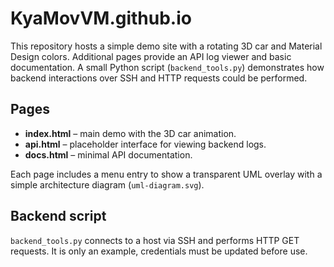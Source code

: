 # KyaMovVM.github.io

This repository hosts a simple demo site with a rotating 3D car and Material Design colors.
Additional pages provide an API log viewer and basic documentation. A small Python
script (`backend_tools.py`) demonstrates how backend interactions over SSH and
HTTP requests could be performed.

## Pages
- **index.html** – main demo with the 3D car animation.
- **api.html** – placeholder interface for viewing backend logs.
- **docs.html** – minimal API documentation.

Each page includes a menu entry to show a transparent UML overlay with a simple architecture diagram (`uml-diagram.svg`).
## Backend script
`backend_tools.py` connects to a host via SSH and performs HTTP GET requests. It
is only an example, credentials must be updated before use.
